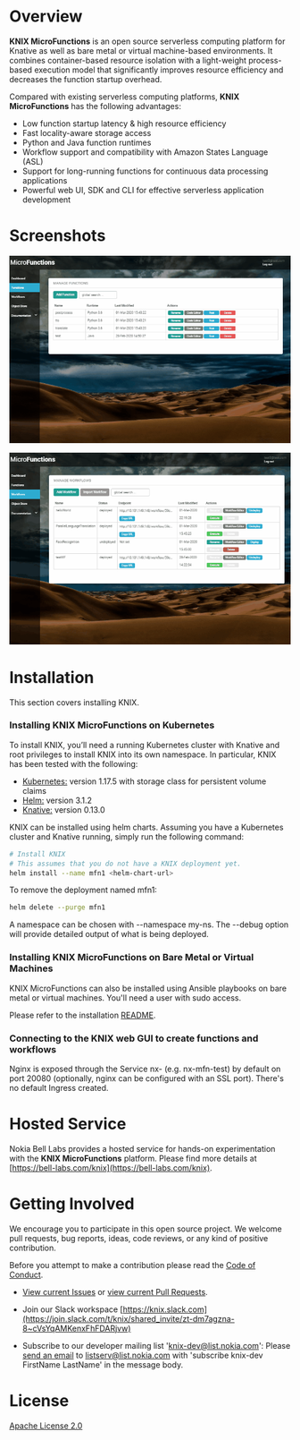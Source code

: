 # Overview

**KNIX MicroFunctions** is an open source serverless computing platform for Knative as well as bare metal or virtual machine-based environments.
It combines container-based resource isolation with a light-weight process-based execution model that significantly improves resource efficiency and decreases the function startup overhead.


Compared with existing serverless computing platforms, **KNIX MicroFunctions** has the following advantages:

* Low function startup latency & high resource efficiency
* Fast locality-aware storage access
* Python and Java function runtimes
* Workflow support and compatibility with Amazon States Language (ASL)
* Support for long-running functions for continuous data processing applications
* Powerful web UI, SDK and CLI for effective serverless application development

# Screenshots

![](GUI/app/pages/docs/intro/mfn.gif?raw=true)

![](GUI/app/pages/docs/intro/wf_exec.gif?raw=true)   


# Installation

This section covers installing KNIX.

### Installing KNIX MicroFunctions on Kubernetes

To install KNIX, you’ll need a running Kubernetes cluster with Knative and root privileges to install KNIX into its own namespace. In particular, KNIX has been tested with the following:

* [Kubernetes:](https://kubernetes.io/docs/concepts/workloads/controllers/statefulset/) version 1.17.5 with storage class for persistent volume claims
* [Helm:](https://github.com/kubernetes/helm) version 3.1.2
* [Knative:](https://knative.dev) version 0.13.0

KNIX can be installed using helm charts. Assuming you have a Kubernetes cluster and Knative running, simply run the following command:

```bash
# Install KNIX
# This assumes that you do not have a KNIX deployment yet.
helm install --name mfn1 <helm-chart-url>
```
To remove the deployment named mfn1:

```bash
helm delete --purge mfn1
```
A namespace can be chosen with --namespace my-ns. The --debug option will provide detailed output of what is being deployed.

### Installing KNIX MicroFunctions on Bare Metal or Virtual Machines

KNIX MicroFunctions can also be installed using Ansible playbooks on bare metal or virtual machines. You'll need a user with sudo access.

Please refer to the installation [README](https://github.com/knix-microfunctions/knix/deploy/ansible/README.md).

### Connecting to the KNIX web GUI to create functions and workflows
Nginx is exposed through the Service nx- (e.g. nx-mfn-test) by default on port 20080 (optionally, nginx can be configured with an SSL port).
There's no default Ingress created.



# Hosted Service

Nokia Bell Labs provides a hosted service for hands-on experimentation with the **KNIX MicroFunctions** platform. Please find more details at [https://bell-labs.com/knix](https://bell-labs.com/knix).

# Getting Involved

We encourage you to participate in this open source project. We welcome pull requests, bug reports, ideas, code reviews, or any kind of positive contribution.

Before you attempt to make a contribution please read the [Code of Conduct](https://github.com/knix-microfunctions/knix/CODE_OF_CONDUCT.md).

* [View current Issues](https://github.com/knix-microfunctions/knix/issues) or [view current Pull Requests](https://github.com/knix-microfunctions/knix/pulls).

* Join our Slack workspace [https://knix.slack.com](https://join.slack.com/t/knix/shared_invite/zt-dm7agzna-8~cVsYqAMKenxFhFDARjvw)

* Subscribe to our developer mailing list 'knix-dev@list.nokia.com': Please [send an email](mailto:listserv@list.nokia.com) to listserv@list.nokia.com with 'subscribe knix-dev FirstName LastName' in the message body.

# License

[Apache License 2.0](https://github.com/knix-microfunctions/knix/blob/master/LICENSE)

